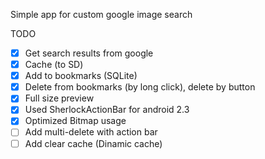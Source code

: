 Simple app for custom google image search

TODO
- [x] Get search results from google
- [x] Cache (to SD)
- [x] Add to bookmarks (SQLite)
- [x] Delete from bookmarks (by long click), delete by button
- [x] Full size preview
- [x] Used SherlockActionBar for android 2.3
- [x] Optimized Bitmap usage
- [ ] Add multi-delete with action bar
- [ ] Add clear cache (Dinamic cache)
